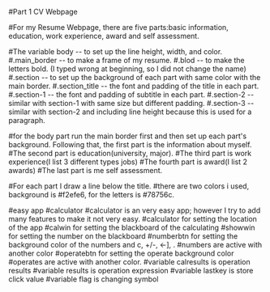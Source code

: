 #Part 1 CV Webpage

#For my Resume Webpage, there are five parts:basic information, education, work experience, award and self assessment.

#The variable body -- to set up the line height, width, and color.
#.main_border -- to make a frame of my resume.
#.blod -- to make the letters bold. (I typed wrong at beginning, so I did not change the name)
#.section -- to set up the background of each part with same color with the main border.
#.section_title -- the font and padding of the title in each part.
#.section-1 -- the font and padding of subtitle in each part.
#.section-2 -- similar with section-1 with same size but different padding.
#.section-3 -- similar with section-2 and including line height because this is used for a paragraph.

#for the body part run the main border first and then set up each part's background. Following that, the first part is the information about myself.
#The second part is education(university, major).
#The third part is work experience(I list 3 different types jobs)
#The fourth part is award(I list 2 awards)
#The last part is me self assessment.

#For each part I draw a line below the title.
#there are two colors i used, background is #f2efe6, for the letters is #78756c.

#easy app
#calculator
#calculator is an very easy app; however I try to add many features to make it not very easy.
#calculator for setting the location of the app
#calwin for setting the blackboard of the calculating
#showwin for setting the number on the blackboard
#numberbtn for setting the background color of the numbers and c, +/-, <-], .
#numbers are active with another color
#operatebtn for setting the operate background color
#operates are active with another color.
#variable calresults is operation results
#variable results is operation expression
#variable lastkey is store click value
#variable flag is changing symbol
